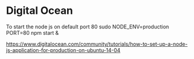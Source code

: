 # Digital Ocean

To start the node js on default port 80
sudo NODE_ENV=production PORT=80 npm start &


https://www.digitalocean.com/community/tutorials/how-to-set-up-a-node-js-application-for-production-on-ubuntu-14-04

